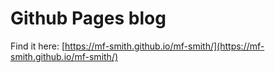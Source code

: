 # Github Pages blog

Find it here: [https://mf-smith.github.io/mf-smith/](https://mf-smith.github.io/mf-smith/)
